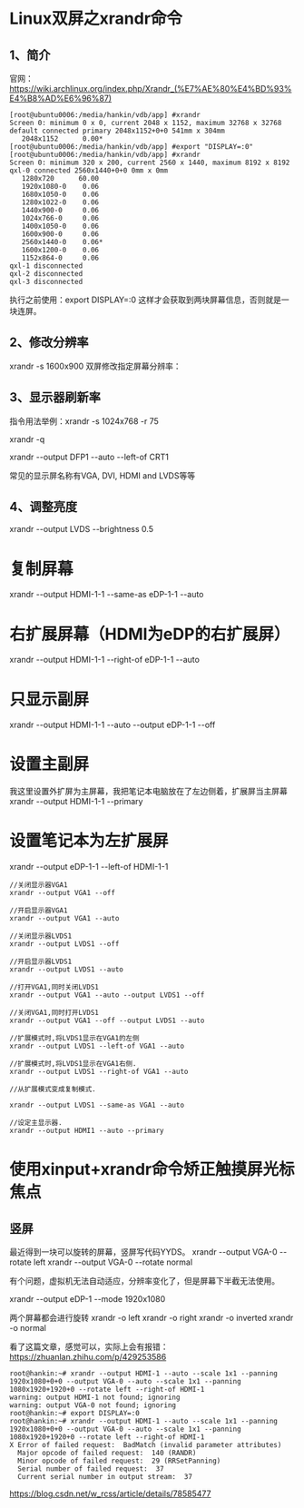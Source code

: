 # Linux双屏之xrandr命令

## 1、简介
官网：https://wiki.archlinux.org/index.php/Xrandr_(%E7%AE%80%E4%BD%93%E4%B8%AD%E6%96%87)

```
[root@ubuntu0006:/media/hankin/vdb/app] #xrandr
Screen 0: minimum 0 x 0, current 2048 x 1152, maximum 32768 x 32768
default connected primary 2048x1152+0+0 541mm x 304mm
   2048x1152      0.00*
[root@ubuntu0006:/media/hankin/vdb/app] #export "DISPLAY=:0"
[root@ubuntu0006:/media/hankin/vdb/app] #xrandr
Screen 0: minimum 320 x 200, current 2560 x 1440, maximum 8192 x 8192
qxl-0 connected 2560x1440+0+0 0mm x 0mm
   1280x720      60.00
   1920x1080-0    0.06
   1680x1050-0    0.06
   1280x1022-0    0.06
   1440x900-0     0.06
   1024x766-0     0.06
   1400x1050-0    0.06
   1600x900-0     0.06
   2560x1440-0    0.06*
   1600x1200-0    0.06
   1152x864-0     0.06
qxl-1 disconnected
qxl-2 disconnected
qxl-3 disconnected
```

执行之前使用：export DISPLAY=:0
这样才会获取到两块屏幕信息，否则就是一块连屏。

## 2、修改分辨率
xrandr -s 1600x900
双屏修改指定屏幕分辨率：

## 3、显示器刷新率
指令用法举例：xrandr -s 1024x768 -r 75

xrandr -q

xrandr --output DFP1 --auto --left-of CRT1

常见的显示屏名称有VGA, DVI, HDMI and LVDS等等

## 4、调整亮度
xrandr --output LVDS --brightness 0.5

# 复制屏幕
xrandr --output HDMI-1-1 --same-as eDP-1-1 --auto

# 右扩展屏幕（HDMI为eDP的右扩展屏）
xrandr --output HDMI-1-1 --right-of eDP-1-1 --auto 

# 只显示副屏
xrandr --output HDMI-1-1 --auto --output eDP-1-1 --off 

# 设置主副屏
我这里设置外扩屏为主屏幕，我把笔记本电脑放在了左边侧着，扩展屏当主屏幕
xrandr --output HDMI-1-1 --primary

# 设置笔记本为左扩展屏
xrandr --output eDP-1-1 --left-of HDMI-1-1

```
//关闭显示器VGA1
xrandr --output VGA1 --off

//开启显示器VGA1
xrandr --output VGA1 --auto

//关闭显示器LVDS1
xrandr --output LVDS1 --off

//开启显示器LVDS1
xrandr --output LVDS1 --auto

//打开VGA1,同时关闭LVDS1
xrandr --output VGA1 --auto --output LVDS1 --off

//关闭VGA1,同时打开LVDS1
xrandr --output VGA1 --off --output LVDS1 --auto

//扩展模式时,将LVDS1显示在VGA1的左侧
xrandr --output LVDS1 --left-of VGA1 --auto

//扩展模式时,将LVDS1显示在VGA1右侧.
xrandr --output LVDS1 --right-of VGA1 --auto

//从扩展模式变成复制模式.

xrandr --output LVDS1 --same-as VGA1 --auto

//设定主显示器.
xrandr --output HDMI1 --auto --primary
```

# 使用xinput+xrandr命令矫正触摸屏光标焦点

## 竖屏
最近得到一块可以旋转的屏幕，竖屏写代码YYDS。
xrandr --output VGA-0 --rotate left
xrandr --output VGA-0 --rotate normal

有个问题，虚拟机无法自动适应，分辨率变化了，但是屏幕下半截无法使用。

xrandr --output eDP-1 --mode 1920x1080

两个屏幕都会进行旋转
xrandr -o left
xrandr -o right
xrandr -o inverted
xrandr -o normal

看了这篇文章，感觉可以，实际上会有报错：https://zhuanlan.zhihu.com/p/429253586
```
root@hankin:~# xrandr --output HDMI-1 --auto --scale 1x1 --panning 1920x1080+0+0 --output VGA-0 --auto --scale 1x1 --panning 1080x1920+1920+0 --rotate left --right-of HDMI-1
warning: output HDMI-1 not found; ignoring
warning: output VGA-0 not found; ignoring
root@hankin:~# export DISPLAY=:0
root@hankin:~# xrandr --output HDMI-1 --auto --scale 1x1 --panning 1920x1080+0+0 --output VGA-0 --auto --scale 1x1 --panning 1080x1920+1920+0 --rotate left --right-of HDMI-1
X Error of failed request:  BadMatch (invalid parameter attributes)
  Major opcode of failed request:  140 (RANDR)
  Minor opcode of failed request:  29 (RRSetPanning)
  Serial number of failed request:  37
  Current serial number in output stream:  37
```

https://blog.csdn.net/w_rcss/article/details/78585477